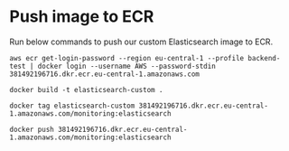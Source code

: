 # Push image to ECR
Run below commands to push our custom Elasticsearch image to ECR.
```
aws ecr get-login-password --region eu-central-1 --profile backend-test | docker login --username AWS --password-stdin 381492196716.dkr.ecr.eu-central-1.amazonaws.com
```

```
docker build -t elasticsearch-custom .
```

```
docker tag elasticsearch-custom 381492196716.dkr.ecr.eu-central-1.amazonaws.com/monitoring:elasticsearch
```

```
docker push 381492196716.dkr.ecr.eu-central-1.amazonaws.com/monitoring:elasticsearch
```